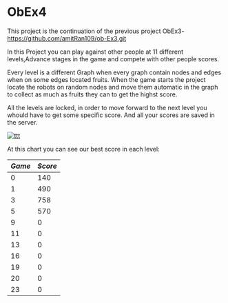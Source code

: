 # ObEx4

This project is the continuation of the previous project ObEx3- https://github.com/amitRan109/ob-Ex3.git

In this Project you can play against other people at 11 different levels,Advance stages in the game and compete with other people scores.

Every level is a different Graph when every graph contain nodes and edges when on some edges located fruits.
When the game starts the project locate the robots on random nodes and move them automatic in the graph to collect 
as much as fruits they can to get the highst score. 

All the levels are locked, in order to move forward to the next level you whould have to get some specific score.
And all your scores are saved in the server.

<a href="https://ibb.co/dpYpWnC"><img src="https://i.ibb.co/SmCmsqY/ttt.jpg" alt="ttt" border="0"></a>


At this chart you can see  our best score in each level:



| _Game_ | _Score_ |
|-------------|------------|
| 0        | 140   | 
| 1         | 490 | 
| 3         | 758 | 
| 5         | 570    | 
| 9        | 0| 
| 11         | 0    | 
| 13        | 0| 
| 16         | 0    | 
|19       | 0| 
| 20        | 0     | 
| 23         | 0 | 
